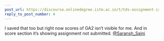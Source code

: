```yaml
---
post_url: https://discourse.onlinedegree.iitm.ac.in/t/tds-assignment-is-not-submitting/166189/5
reply_to_post_number: 4
---
```

I saved that too but right now scores of GA2 isn’t visible for me. And in score section it’s showing assignment not submitted. [@Saransh\_Saini](/u/saransh_saini)